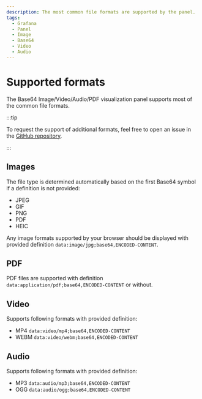 ```yaml
---
description: The most common file formats are supported by the panel.
tags:
  - Grafana
  - Panel
  - Image
  - Base64
  - Video
  - Audio
---
```


# Supported formats

The Base64 Image/Video/Audio/PDF visualization panel supports most of the common file formats.
  
:::tip

To request the support of additional formats, feel free to open an issue in the [GitHub repository](https://github.com/VolkovLabs/volkovlabs-image-panel/issues).

:::

## Images

The file type is determined automatically based on the first Base64 symbol if a definition is not provided:
  - JPEG
  - GIF
  - PNG
  - PDF
  - HEIC

Any image formats supported by your browser should be displayed with provided definition `data:image/jpg;base64,ENCODED-CONTENT`.

## PDF

  PDF files are supported with definition `data:application/pdf;base64,ENCODED-CONTENT` or without.

## Video

Supports following formats with provided definition: 
 - MP4 `data:video/mp4;base64,ENCODED-CONTENT`
 - WEBM `data:video/webm;base64,ENCODED-CONTENT`

## Audio

Supports following formats with provided definition: 

 - MP3 `data:audio/mp3;base64,ENCODED-CONTENT`
 - OGG `data:audio/ogg;base64,ENCODED-CONTENT`

